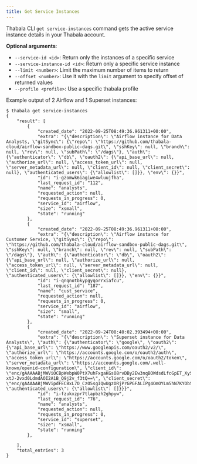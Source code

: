 ```yaml
---
title: Get Service Instances
---
```


Thabala CLI `get service-instances` command gets the active service instance details in your Thabala account.

**Optional arguments**:

* `--service-id <id>`: Return only the instances of a specific service
* `--service-instance-id <id>`: Return only a specific service instance
* `--limit <number>`: Limit the maximum number of items to return
* `--offset <number>`: Use it with the `limit` argument to specify offset of returned values
* `--profile <profile>`: Use a specific thabala profile

Example output of 2 Airflow and 1 Superset instances:
```shell
$ thabala get service-instances
{
    "result": [
        {
            "created_date": "2022-09-25T08:49:36.961311+00:00",
            "extra": "{\"description\": \"Airflow instance for Data Analysts, \"gitSync\": {\"repo\": \"https://github.com/thabala-cloud/airflow-sandbox-public-dags.git\", \"sshKey\": null, \"branch\": null, \"rev\": null, \"subPath\": \"/dags\"}, \"auth\": {\"authenticator\": \"db\", \"oauth2\": {\"api_base_url\": null, \"authorize_url\": null, \"access_token_url\": null, \"server_metadata_url\": null, \"client_id\": null, \"client_secret\": null}, \"authenticated_users\": {\"allowlist\": []}}, \"env\": {}}",
            "id": "i-gzomwk6iagiwe4wluujfha",
            "last_request_id": "112",
            "name": "analysts",
            "requested_action": null,
            "requests_in_progress": 0,
            "service_id": "airflow",
            "size": "xsmall",
            "state": "running"
        },
        {
            "created_date": "2022-09-25T08:49:36.961311+00:00",
            "extra": "{\"description\": \"Airflow instance for Customer Service, \"gitSync\": {\"repo\": \"https://github.com/thabala-cloud/airflow-sandbox-public-dags.git\", \"sshKey\": null, \"branch\": null, \"rev\": null, \"subPath\": \"/dags\"}, \"auth\": {\"authenticator\": \"db\", \"oauth2\": {\"api_base_url\": null, \"authorize_url\": null, \"access_token_url\": null, \"server_metadata_url\": null, \"client_id\": null, \"client_secret\": null}, \"authenticated_users\": {\"allowlist\": []}}, \"env\": {}}",
            "id": "i-qnqnotbkypgyqorrxiafcu",
            "last_request_id": "187",
            "name": "cust_service",
            "requested_action": null,
            "requests_in_progress": 0,
            "service_id": "airflow",
            "size": "small",
            "state": "running"
        },
        {
            "created_date": "2022-09-24T08:40:02.393494+00:00",
            "extra": "{\"description\": \"Superset instance for Data Analysts\", \"auth\": {\"authenticator\": \"google\", \"oauth2\": {\"api_base_url\": \"https://www.googleapis.com/oauth2/v2/\", \"authorize_url\": \"https://accounts.google.com/o/oauth2/auth\", \"access_token_url\": \"https://accounts.google.com/o/oauth2/token\", \"server_metadata_url\": \"https://accounts.google.com/.well-known/openid-configuration\", \"client_id\": \"enc/gAAAAABjMWViOCBpWebpW0PtX7uhFxgaKGsO8rvDBy2Ew3nqBOWdsdLfcGpET_XySg-xtJ-2vxd0LdmdAOI2A1B_Q9j2v_f3tQ==\", \"client_secret\": \"enc/gAAAAABjMWVipdFECBxL7O_CzO5sgIQwUgzORjPrGPGFALIPg4OmOYLm5hN7KYObSHQXVE0JwUzhVB1mwjvYcfwRydpJhkKpIA==\"}, \"authenticated_users\": {\"allowlist\": []}}}",
            "id": "i-fzukxzpr7tlapbzh2ghpyw",
            "last_request_id": "76",
            "name": "analysts",
            "requested_action": null,
            "requests_in_progress": 0,
            "service_id": "superset",
            "size": "xsmall",
            "state": "running"
        },

    ],
    "total_entries": 3
}
```

